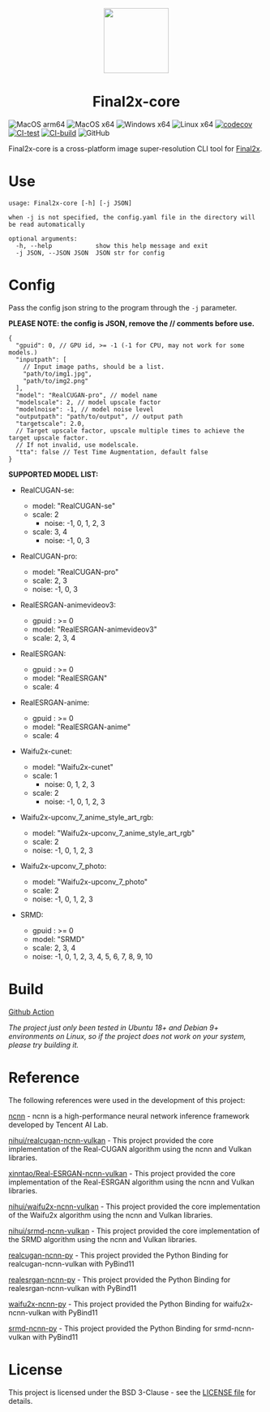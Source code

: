 <p align="center">

<img src="https://s2.loli.net/2023/06/19/547qRecHdnJIbKu.png" height="128">

</p>

<h1 align="center"> Final2x-core </h1>

![MacOS arm64](https://img.shields.io/badge/Support-MacOS%20arm64-blue?logo=Apple&style=flat-square)
![MacOS x64](https://img.shields.io/badge/Support-MacOS%20x64-blue?logo=Apple&style=flat-square)
![Windows x64](https://img.shields.io/badge/Support-Windows%20x64-blue?logo=Windows&style=flat-square)
![Linux x64](https://img.shields.io/badge/Support-Linux%20x64-blue?logo=Linux&style=flat-square)
[![codecov](https://codecov.io/gh/Tohrusky/Final2x-core/branch/main/graph/badge.svg?token=B2TNKYN4O4)](https://codecov.io/gh/Tohrusky/Final2x-core) 
[![CI-test](https://github.com/Tohrusky/Final2x-core/actions/workflows/CI-test.yml/badge.svg)](https://github.com/Tohrusky/Final2x-core/actions/workflows/CI-test.yml) 
[![CI-build](https://github.com/Tohrusky/Final2x-core/actions/workflows/CI-build.yml/badge.svg)](https://github.com/Tohrusky/Final2x-core/actions/workflows/CI-build.yml)
![GitHub](https://img.shields.io/github/license/Tohrusky/Final2x-core)


Final2x-core is a cross-platform image super-resolution CLI tool for [Final2x](https://github.com/Tohrusky/Final2x). 

# Use

```shell
usage: Final2x-core [-h] [-j JSON]

when -j is not specified, the config.yaml file in the directory will be read automatically

optional arguments:
  -h, --help            show this help message and exit
  -j JSON, --JSON JSON  JSON str for config

```

# Config

Pass the config json string to the program through the `-j` parameter.

**PLEASE NOTE: the config is JSON, remove the // comments before use.**

```
{
  "gpuid": 0, // GPU id, >= -1 (-1 for CPU, may not work for some models.)
  "inputpath": [
    // Input image paths, should be a list.
    "path/to/img1.jpg", 
    "path/to/img2.png"
  ],
  "model": "RealCUGAN-pro", // model name
  "modelscale": 2, // model upscale factor
  "modelnoise": -1, // model noise level
  "outputpath": "path/to/output", // output path
  "targetscale": 2.0, 
  // Target upscale factor, upscale multiple times to achieve the target upscale factor.
  // If not invalid, use modelscale.
  "tta": false // Test Time Augmentation, default false
}
```

**SUPPORTED MODEL LIST:**

- RealCUGAN-se:
    - model: "RealCUGAN-se"
    - scale: 2
        - noise: -1, 0, 1, 2, 3
    - scale: 3, 4
        - noise: -1, 0, 3

- RealCUGAN-pro:
    - model: "RealCUGAN-pro"
    - scale: 2, 3
    - noise: -1, 0, 3

- RealESRGAN-animevideov3:
    - gpuid : >= 0
    - model: "RealESRGAN-animevideov3"
    - scale: 2, 3, 4

- RealESRGAN:
    - gpuid : >= 0
    - model: "RealESRGAN"
    - scale: 4

- RealESRGAN-anime:
    - gpuid : >= 0
    - model: "RealESRGAN-anime"
    - scale: 4

- Waifu2x-cunet:
    - model: "Waifu2x-cunet"
    - scale: 1
        - noise: 0, 1, 2, 3
    - scale: 2
        - noise: -1, 0, 1, 2, 3

- Waifu2x-upconv_7_anime_style_art_rgb:
    - model: "Waifu2x-upconv_7_anime_style_art_rgb"
    - scale: 2
    - noise: -1, 0, 1, 2, 3

- Waifu2x-upconv_7_photo:
    - model: "Waifu2x-upconv_7_photo"
    - scale: 2
    - noise: -1, 0, 1, 2, 3

- SRMD:
    - gpuid : >= 0
    - model: "SRMD"
    - scale: 2, 3, 4
    - noise: -1, 0, 1, 2, 3, 4, 5, 6, 7, 8, 9, 10

# Build

[Github Action](https://github.com/Tohrusky/Final2x-core/actions/workflows/CI-build.yml)

*The project just only been tested in Ubuntu 18+ and Debian 9+ environments on Linux, so if the project does not work on
your system, please try building it.*

# Reference

The following references were used in the development of this project:

[ncnn](https://github.com/Tencent/ncnn) - ncnn is a high-performance neural network inference framework developed by
Tencent AI Lab.

[nihui/realcugan-ncnn-vulkan](https://github.com/nihui/realcugan-ncnn-vulkan) - This project provided the core
implementation of the Real-CUGAN algorithm using the ncnn and Vulkan libraries.

[xinntao/Real-ESRGAN-ncnn-vulkan](https://github.com/xinntao/Real-ESRGAN-ncnn-vulkan) - This project provided the core
implementation of the Real-ESRGAN algorithm using the ncnn and Vulkan
libraries.

[nihui/waifu2x-ncnn-vulkan](https://github.com/nihui/waifu2x-ncnn-vulkan) - This project provided the core
implementation of the Waifu2x algorithm using the ncnn and Vulkan libraries.

[nihui/srmd-ncnn-vulkan](https://github.com/nihui/srmd-ncnn-vulkan) - This project provided the core implementation of
the SRMD algorithm using the ncnn and Vulkan libraries.

[realcugan-ncnn-py](https://github.com/Tohrusky/realcugan-ncnn-py) - This project provided the Python Binding for
realcugan-ncnn-vulkan with PyBind11

[realesrgan-ncnn-py](https://github.com/Tohrusky/realesrgan-ncnn-py) - This project provided the Python Binding for
realesrgan-ncnn-vulkan with PyBind11

[waifu2x-ncnn-py](https://github.com/Tohrusky/waifu2x-ncnn-py) - This project provided the Python Binding for
waifu2x-ncnn-vulkan with PyBind11

[srmd-ncnn-py](https://github.com/Tohrusky/srmd-ncnn-py) - This project provided the Python Binding for srmd-ncnn-vulkan
with PyBind11

# License

This project is licensed under the BSD 3-Clause - see
the [LICENSE file](https://github.com/Tohrusky/Final2x-core/blob/main/LICENSE) for details.
